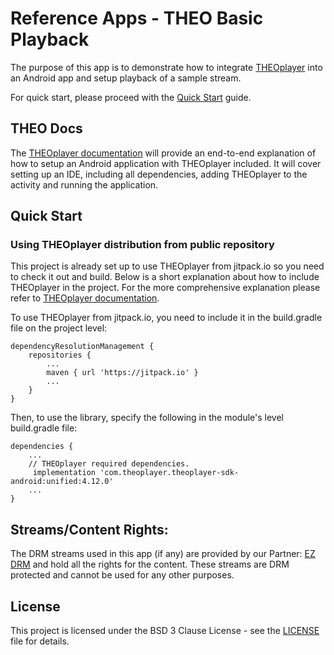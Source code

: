 # Reference Apps - THEO Basic Playback

The purpose of this app is to demonstrate how to integrate [THEOplayer] into an Android app and setup
playback of a sample stream.

For quick start, please proceed with the [Quick Start](#quick-start) guide.


## THEO Docs

The [THEOplayer documentation] will provide an end-to-end explanation of how to setup an Android application with
THEOplayer included. It will cover setting up an IDE, including all dependencies, adding THEOplayer
to the activity and running the application.


## Quick Start

### Using THEOplayer distribution from public repository

This project is already set up to use THEOplayer from jitpack.io so you need to check it out and build.
Below is a short explanation about how to include THEOplayer in the project.
For the more comprehensive explanation please refer to [THEOplayer documentation].

To use THEOplayer from jitpack.io, you need to include it in the build.gradle file on the project level:

    dependencyResolutionManagement {
        repositories {
            ...
            maven { url 'https://jitpack.io' }
            ...
        }
    }

Then, to use the library, specify the following in the module's level build.gradle file:

    dependencies {
        ...
        // THEOplayer required dependencies.
         implementation 'com.theoplayer.theoplayer-sdk-android:unified:4.12.0'
        ...
    }

## Streams/Content Rights:

The DRM streams used in this app (if any) are provided by our Partner: [EZ DRM] and hold all
the rights for the content. These streams are DRM protected and cannot be used for any other purposes.


## License

This project is licensed under the BSD 3 Clause License - see the [LICENSE] file for details.

[//]: # (Links and Guides reference)
[THEOplayer]: https://www.theoplayer.com/
[THEO Portal]: https://portal.theoplayer.com/
[THEOplayer documentation]: https://docs.theoplayer.com/getting-started/01-sdks/02-android/00-getting-started.md#getting-started-on-android
[Get Started with THEOplayer]: https://www.theoplayer.com/licensing
[EZ DRM]: https://ezdrm.com/

[//]: # (Project files reference)
[LICENSE]: LICENSE
[app-level build.gradle]: app/build.gradle